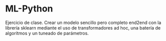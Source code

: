 # ML-Python
Ejercicio de clase. Crear un modelo sencillo pero completo end2end con la librería sklearn mediante el uso de transformadores ad hoc, una batería de algoritmos y un tuneado de parámetros.
